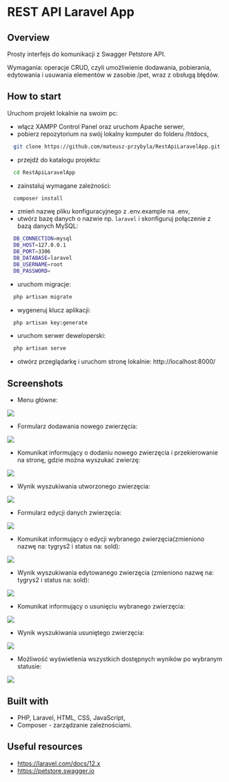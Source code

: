 # REST API Laravel App

## Overview

Prosty interfejs do komunikacji z Swagger Petstore API.

Wymagania: operacje CRUD, czyli umożliwienie dodawania, pobierania, edytowania i usuwania elementów w zasobie /pet, wraz z obsługą błędów.

## How to start

Uruchom projekt lokalnie na swoim pc:

-   włącz XAMPP Control Panel oraz uruchom Apache serwer,
-   pobierz repozytorium na swój lokalny komputer do folderu /htdocs,

```bash
  git clone https://github.com/mateusz-przybyla/RestApiLaravelApp.git
```

-   przejdź do katalogu projektu:

```bash
  cd RestApiLaravelApp
```

-   zainstaluj wymagane zależności:

```bash
  composer install
```

-   zmień nazwę pliku konfiguracyjnego z .env.example na .env,
-   utwórz bazę danych o nazwie np. `laravel` i skonfiguruj połączenie z bazą danych MySQL:

```bash
  DB_CONNECTION=mysql
  DB_HOST=127.0.0.1
  DB_PORT=3306
  DB_DATABASE=laravel
  DB_USERNAME=root
  DB_PASSWORD=
```

-   uruchom migracje:

```bash
  php artisan migrate
```

-   wygeneruj klucz aplikacji:

```bash
  php artisan key:generate
```

-   uruchom serwer deweloperski:

```bash
  php artisan serve
```

-   otwórz przeglądarkę i uruchom stronę lokalnie: http://localhost:8000/

## Screenshots

-   Menu główne:

![](./readme/main-menu.jpg)

-   Formularz dodawania nowego zwierzęcia:

![](./readme/create-form.jpg)

-   Komunikat informujący o dodaniu nowego zwierzęcia i przekierowanie na stronę, gdzie można wyszukać zwierzę:

![](./readme/create-message.jpg)

-   Wynik wyszukiwania utworzonego zwierzęcia:

![](./readme/search-result.jpg)

-   Formularz edycji danych zwierzęcia:

![](./readme/edit-form.jpg)

-   Komunikat informujący o edycji wybranego zwierzęcia(zmieniono nazwę na: tygrys2 i status na: sold):

![](./readme/edit-message.jpg)

-   Wynik wyszukiwania edytowanego zwierzęcia (zmieniono nazwę na: tygrys2 i status na: sold):

![](./readme/edited-result.jpg)

-   Komunikat informujący o usunięciu wybranego zwierzęcia:

![](./readme/delete-message.jpg)

-   Wynik wyszukiwania usuniętego zwierzęcia:

![](./readme/deleted-result.jpg)

-   Możliwość wyświetlenia wszystkich dostępnych wyników po wybranym statusie:

![](./readme/search-by-status.jpg)

## Built with

-   PHP, Laravel, HTML, CSS, JavaScript,
-   Composer - zarządzanie zależnościami.

## Useful resources

-   https://laravel.com/docs/12.x
-   https://petstore.swagger.io
